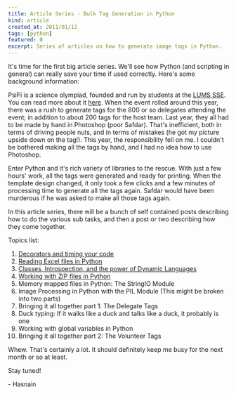 ```yaml
---
title: Article Series - Bulk Tag Generation in Python
kind: article
created_at: 2011/01/12
tags: [python]
featured: 0
excerpt: Series of articles on how to generate image tags in Python.
---
```


It's time for the first big article series. We'll see how Python (and scripting in general) can really save your time if used correctly. Here's some background information:

PsiFi is a science olympiad, founded and run by students at the [LUMS SSE](http://sse.lums.edu.pk/). You can read more about it [here](http://2011.lumspsifi.org/). When the event rolled around this year, there was a rush to generate tags for the 800 or so delegates attending the event; in addition to about 200 tags for the host team. Last year, they all had to be made by hand in Photoshop (poor Safdar). That's inefficient, both in terms of driving people nuts, and in terms of mistakes (he got my picture upside down on the tag!). This year, the responsibility fell on me. I couldn't be bothered making all the tags by hand, and I had no idea how to use Photoshop.

Enter Python and it's rich variety of libraries to the rescue. With just a few hours' work, all the tags were generated and ready for printing. When the template design changed, it only took a few clicks and a few minutes of processing time to generate all the tags again. Safdar would have been murderous if he was asked to make all those tags again.

In this article series, there will be a bunch of self contained  posts describing how to do the various sub tasks, and then a post or two describing how they come together.

Topics list:

1. [Decorators and timing your code](/blog/2011/01/decorators-and-timing-your-code/)
1. [Reading Excel files in Python](/blog/2011/01/reading-excel-files-in-python/)
1. [Classes, Introspection, and the power of Dynamic Languages](/blog/2011/01/classes-introspection-dynamic-languages/)
1. [Working with ZIP files in Python](/blog/2011/02/working-with-zip-files-in-python/)
1. Memory mapped files in Python: The StringIO Module
1. Image Processing in Python with the PIL Module (This might be broken into two parts)
1. Bringing it all together part 1: The Delegate Tags
1. Duck typing: If it walks like a duck and talks like a duck, it probably is one
1. Working with global variables in Python
1. Bringing it all together part 2: The Volunteer Tags

Whew. That's certainly a lot. It should definitely keep me busy for the next month or so at least.

Stay tuned!

\- Hasnain
